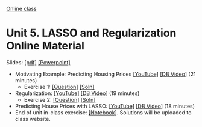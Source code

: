 [Online class](../../online_class.md) 

# Unit 5.  LASSO and Regularization Online Material

Slides:  [[pdf]](../../lectures/Lect05_Lasso.pdf)  [[Powerpoint]](../../lectures/Lect05_Lasso.pptx) 

* Motivating Example:  Predicting Housing Prices [[YouTube]](https://youtu.be/MuIyhtbgk8c) [[DB Video]](https://www.dropbox.com/s/r38j4nnr5xao2gg/Regularization.mp4) (21 minutes)
    * Exercise 1:  [[Question]](./Ex1_Example.pdf)  [[Soln]](./Ex1_Example_Soln.pdf)  
* Regularization: [[YouTube]](https://youtu.be/B9s1ESSafNY) [[DB Video]](https://www.dropbox.com/s/h2hvs92g4unhs0f/Example.mp4) (19 minutes)
    * Exercise 2:  [[Question]](./Ex2_Regularization.pdf)  [[Soln]](./Ex2_Regularization_Soln.pdf)  
* Predicting House Prices with LASSO: [[YouTube]](https://youtu.be/EYyryUv3WvM) [[DB Video]](https://www.dropbox.com/s/zrpzhxsan8tvrle/PythonDemo.mp4) (18 minutes)
* End of unit in-class exercise:  [[Notebook]](../lasso_in_class.ipynb).  Solutions will be uploaded to class website.

